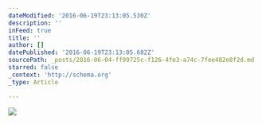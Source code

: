 ```yaml
---
dateModified: '2016-06-19T23:13:05.530Z'
description: ''
inFeed: true
title: ''
author: []
datePublished: '2016-06-19T23:13:05.682Z'
sourcePath: _posts/2016-06-04-ff99725c-f126-4fe3-a74c-7fee482e8f2d.md
starred: false
_context: 'http://schema.org'
_type: Article

---
```

![](https://the-grid-user-content.s3-us-west-2.amazonaws.com/12de9316-a1ba-4654-b86f-f07180264585.jpg)